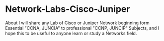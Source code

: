 # Network-Labs-Cisco-Juniper
About I will share any Lab of Cisco or Juniper Network beginning form Essential "CCNA, JUNCIA" to professional "CCNP, JUNCIP" Subjects, and I hope this to be useful to anyone learn or study a Networks field.
